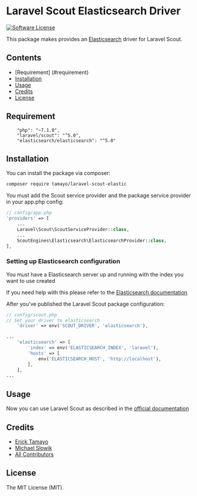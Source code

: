 # Laravel Scout Elasticsearch Driver

[![Software License](https://img.shields.io/badge/license-MIT-brightgreen.svg?style=flat-square)](LICENSE.md)

This package makes provides an [Elasticsearch](https://www.elastic.co/products/elasticsearch) driver for Laravel Scout.

## Contents

- [Requirement] (#requirement)
- [Installation](#installation)
- [Usage](#usage)
- [Credits](#credits)
- [License](#license)

## Requirement

        "php": "~7.1.0",
        "laravel/scout": "^5.0",
        "elasticsearch/elasticsearch": "^5.0"

## Installation

You can install the package via composer:

``` bash
composer require tamayo/laravel-scout-elastic
```

You must add the Scout service provider and the package service provider in your app.php config:

```php
// config/app.php
'providers' => [
    ...
    Laravel\Scout\ScoutServiceProvider::class,
    ...
    ScoutEngines\Elasticsearch\ElasticsearchProvider::class,
],
```

### Setting up Elasticsearch configuration
You must have a Elasticsearch server up and running with the index you want to use created

If you need help with this please refer to the [Elasticsearch documentation](https://www.elastic.co/guide/en/elasticsearch/reference/current/index.html)

After you've published the Laravel Scout package configuration:

```php
// config/scout.php
// Set your driver to elasticsearch
    'driver' => env('SCOUT_DRIVER', 'elasticsearch'),

...
    'elasticsearch' => [
        'index' => env('ELASTICSEARCH_INDEX', 'laravel'),
        'hosts' => [
            env('ELASTICSEARCH_HOST', 'http://localhost'),
        ],
    ],
...
```

## Usage

Now you can use Laravel Scout as described in the [official documentation](https://laravel.com/docs/5.3/scout)
## Credits

- [Erick Tamayo](https://github.com/ericktamayo)
- [Michael Slowik](https://github.com/sl0wik)
- [All Contributors](../../contributors)

## License

The MIT License (MIT).
